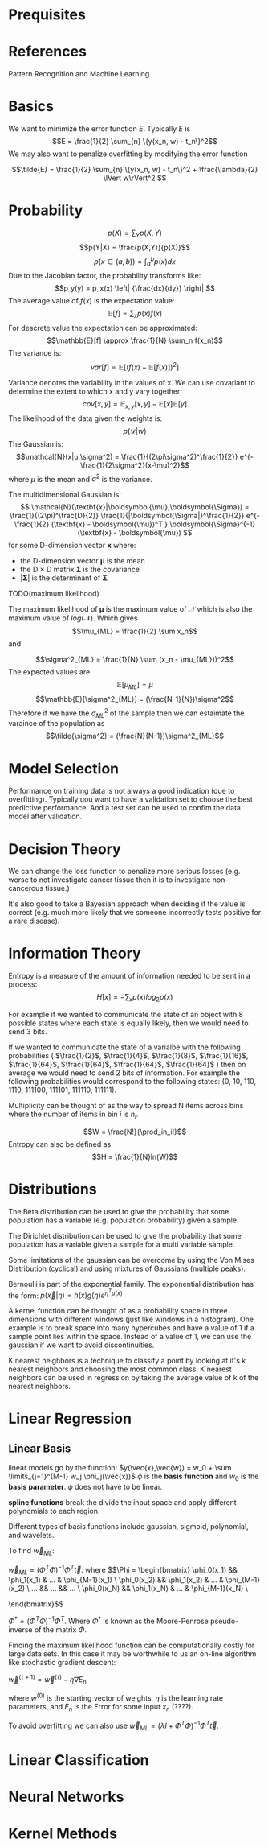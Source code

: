 # Prequisites

# References
Pattern Recognition and Machine Learning

# Basics

We want to minimize the error function $E$.  Typically $E$ is
$$E = \frac{1}{2} \sum_{n} \{y(x_n, w) - t_n\}^2$$
 We may also want to penalize overfitting by modifying the error function
 
$$\tilde{E} = \frac{1}{2} \sum_{n} \{y(x_n, w) - t_n\}^2  + \frac{\lambda}{2} \lVert w\rVert^2 $$
# Probability
$$p(X) = \sum_Y{p(X,Y)}$$
$$p(Y|X) = \frac{p(X,Y)}{p(X)}$$
$$p(x \in (a,b)) = \int_a^b p(x)dx $$
Due to the Jacobian factor, the probability transforms like:
$$p_y(y) = p_x(x) \left| {\frac{dx}{dy}} \right| $$
The average value of $f(x)$ is the expectation value:
$$\mathbb{E}[f] = \sum_x p(x)f(x)$$
For descrete value the expectation can be approximated:
$$\mathbb{E}[f] \approx \frac{1}{N} \sum_n f(x_n)$$
The variance is:
$$var[f] = \mathbb{E}[(f(x) - \mathbb{E}[f(x)])^2]$$

Variance denotes the variability in the values of x.  We can use covariant to determine the extent to which x and y vary together:
$$cov[x,y] = \mathbb{E}_{x,y}[x,y] - \mathbb{E}[x]\mathbb{E}[y]$$
The likelihood of the data given the weights is:
$$p(\mathcal{D}|w)$$
The Gaussian is:
$$\mathcal{N}(x|u,\sigma^2) = \frac{1}{(2\pi\sigma^2)^\frac{1}{2}} e^{-\frac{1}{2\sigma^2}(x-\mu)^2}$$
where $\mu$ is the mean and $\sigma^2$ is the variance.

The multidimensional Gaussian is:
$$
\mathcal{N}(\textbf{x}|\boldsymbol{\mu},\boldsymbol{\Sigma}) =
\frac{1}{(2\pi)^\frac{D}{2}} 
\frac{1}{|\boldsymbol{\Sigma|}^\frac{1}{2}}
e^{-\frac{1}{2} (\textbf{x} - \boldsymbol{\mu})^T }
\boldsymbol{\Sigma}^{-1}(\textbf{x} - \boldsymbol{\mu})
$$
$$$$
for some D-dimension vector $\textbf{x}$ where:
* the D-dimension vector $\boldsymbol{\mu}$ is the mean 
* the  D $\times$ D matrix $\boldsymbol{\Sigma}$ is the covariance
* $|\boldsymbol{\Sigma}|$ is the determinant of $\boldsymbol{\Sigma}$

TODO(maximum likelihood)

The maximum likelihood of $\boldsymbol{\mu}$  is the maximum value of $\mathcal{N}$ which is also the maximum value of $log(\mathcal{N})$.  Which gives
$$\mu_{ML} = \frac{1}{2} \sum x_n$$
and 

$$\sigma^2_{ML} = \frac{1}{N} \sum (x_n - \mu_{ML}))^2$$
The expected values are
$$\mathbb{E}[\mu_{ML}] = \mu$$
$$\mathbb{E}[\sigma^2_{ML}] = (\frac{N-1}{N})\sigma^2$$
Therefore if we have the $\sigma^2_{ML}$ of the sample then we can estaimate the varaince of the population as 
$$\tilde{\sigma^2} = (\frac{N}{N-1})\sigma^2_{ML}$$

# Model Selection
Performance on training data is not always a good indication (due to overfitting).  Typically uou want to have a validation set to choose the best predictive performance.  And a test set can be used to confim the data model after validation.

# Decision Theory
We can change the loss function to penalize more serious losses (e.g. worse to not investigate cancer tissue then it is to investigate non-cancerous tissue.)

It's also good to take a Bayesian approach when deciding if the value is correct (e.g. much more likely that we someone incorrectly tests positive for a rare disease).

# Information Theory
Entropy is a measure of the amount of information needed to be sent in a process: 
$$H[x] = -\sum_x p(x) log_2p(x)$$

For example if we wanted to communicate the state of an object with 8 possible states where each state is equally likely, then we would need to send 3 bits.

If we wanted to communicate the state of a varialbe with the following probabilities (
$\frac{1}{2}$, $\frac{1}{4}$, $\frac{1}{8}$, $\frac{1}{16}$, $\frac{1}{64}$, $\frac{1}{64}$, $\frac{1}{64}$, $\frac{1}{64}$ ) then on average we would need to send 2 bits of information.  For example the following probabilities would correspond to the following states: (0, 10, 110, 1110, 111100, 111101, 111110, 111111).

Multiplicity can be thought of as the way to spread N items across bins where the number of items in bin $i$ is $n_i$.

$$W = \frac{N!}{\prod_in_i!}$$
Entropy can also be defined as
$$H = \frac{1}{N}ln(W)$$

# Distributions

The Beta distribution can be used to give the probability that some population has a variable (e.g. population probability) given a sample.

The Dirichlet distribution can be used to give the probability that some population has a variable given a sample for a multi variable sample.

Some limitations of the gaussian can be overcome by using the Von Mises Distribution (cyclical) and using mixtures of Gaussians (multiple peaks).

Bernoulli is part of the exponential family.  The exponential distribution has the form:
$p(\vec{x}|\eta) = h(x)g(\eta)e^{\eta^T u(x)}$


A kernel function can be thought of as a probability space in three dimensions with different windows (just like windows in a histogram).  One example is to break space into many hypercubes and have a value of 1 if a sample point lies within the space.  Instead of a value of 1, we can use the gaussian if we want to avoid discontinuities.

K nearest neighbors is a technique to classify a point by looking at it's k nearest neighbors and choosing the most common class. K nearest neighbors can be used in regression by taking the average value of k of the nearest neighbors.

# Linear Regression

## Linear Basis

linear models go by the function:
$y(\vec{x},\vec{w}) = w_0 + \sum \limits_{j=1}^{M-1} w_j \phi_j(\vec{x})$
$\phi$ is the **basis function** and $w_0$ is the **basis parameter**. $\phi$ does not have to be linear.

**spline functions** break the divide the input space and apply different polynomials to each region.

Different types of basis functions include gaussian, sigmoid, polynomial, and wavelets.

To find $\vec{w}_{ML}$:

$\vec{w}_{ML} = (\Phi^T \Phi)^{-1} \Phi^T \vec{t}$.
where
$$\Phi = \begin{bmatrix}
\phi_0(x_1) && \phi_1(x_1) & ... & \phi_{M-1}(x_1) \\
\phi_0(x_2) && \phi_1(x_2) & ... & \phi_{M-1}(x_2) \\
... && ... && ... \\
\phi_0(x_N) && \phi_1(x_N) & ... & \phi_{M-1}(x_N) \\

\end{bmatrix}$$

$\Phi^{\dagger} = (\Phi^T \Phi)^{-1} \Phi^T$. Where $\Phi^{\dagger}$ is known as the Moore-Penrose pseudo-inverse of the matrix $\Phi$.


Finding the maximum likelihood function can be computationally costly for large data sets.  In this case it may be worthwhile to us an on-line algorithm like stochastic gradient descent:

$\vec{w}^{(\tau + 1)} = \vec{w}^{(\tau)} -  \eta \nabla E_n$

where $w^{(0)}$ is the starting vector of weights, $\eta$ is the learning rate parameters, and $E_n$ is the Error for some input $x_n$ (????).

To avoid overfitting we can also use
$\vec{w}_{ML} = (\lambda I + \Phi^T \Phi)^{-1} \Phi^T \vec{t}$.


# Linear Classification

# Neural Networks

# Kernel Methods

